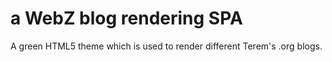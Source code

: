 
# a WebZ blog rendering SPA

A green HTML5 theme which is used to render different Terem's .org blogs.

